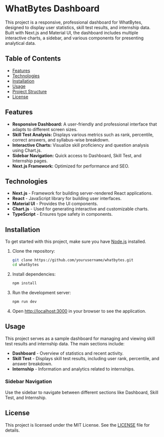 # WhatBytes Dashboard

This project is a responsive, professional dashboard for WhatBytes, designed to display user statistics, skill test results, and internship data. Built with Next.js and Material UI, the dashboard includes multiple interactive charts, a sidebar, and various components for presenting analytical data.

## Table of Contents
- [Features](#features)
- [Technologies](#technologies)
- [Installation](#installation)
- [Usage](#usage)
- [Project Structure](#project-structure)
- [License](#license)

## Features
- **Responsive Dashboard:** A user-friendly and professional interface that adapts to different screen sizes.
- **Skill Test Analysis:** Displays various metrics such as rank, percentile, correct answers, and syllabus-wise breakdown.
- **Interactive Charts:** Visualize skill proficiency and question analysis using Chart.js.
- **Sidebar Navigation:** Quick access to Dashboard, Skill Test, and Internship pages.
- **Next.js Framework:** Optimized for performance and SEO.

## Technologies
- **Next.js** - Framework for building server-rendered React applications.
- **React** - JavaScript library for building user interfaces.
- **Material UI** - Provides the UI components.
- **Chart.js** - Used for generating interactive and customizable charts.
- **TypeScript** - Ensures type safety in components.

## Installation

To get started with this project, make sure you have [Node.js](https://nodejs.org/) installed.

1. Clone the repository:
    ```bash
    git clone https://github.com/yourusername/whatbytes.git
    cd whatbytes
    ```

2. Install dependencies:
    ```bash
    npm install
    ```

3. Run the development server:
    ```bash
    npm run dev
    ```

4. Open [http://localhost:3000](http://localhost:3000) in your browser to see the application.

## Usage

This project serves as a sample dashboard for managing and viewing skill test results and internship data. The main sections include:

- **Dashboard** - Overview of statistics and recent activity.
- **Skill Test** - Displays skill test results, including user rank, percentile, and answer breakdown.
- **Internship** - Information and analytics related to internships.

### Sidebar Navigation

Use the sidebar to navigate between different sections like Dashboard, Skill Test, and Internship.

## License

This project is licensed under the MIT License. See the [LICENSE](LICENSE) file for details.


